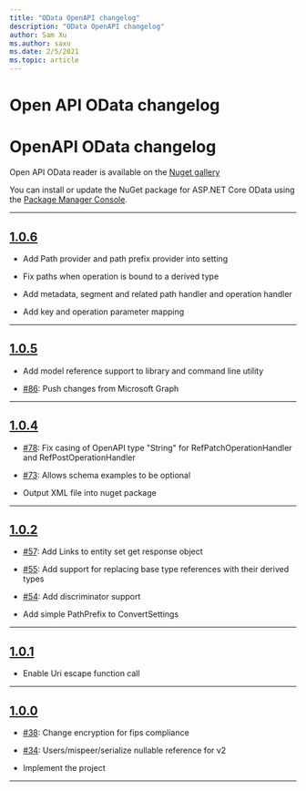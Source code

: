 ```yaml
---
title: "OData OpenAPI changelog"
description: "OData OpenAPI changelog"
author: Sam Xu
ms.author: saxu
ms.date: 2/5/2021
ms.topic: article
---
```


# Open API  OData changelog

# OpenAPI OData changelog

Open API OData reader is available on the [Nuget gallery](https://www.nuget.org/packages/Microsoft.OpenApi.OData)

You can install or update the NuGet package for ASP.NET Core OData using the [Package Manager Console](https://docs.nuget.org/docs/start-here/using-the-package-manager-console).

---

## [1.0.6](https://www.nuget.org/packages/Microsoft.OpenApi.OData/1.0.6)

 * Add Path provider and path prefix provider into setting
 
 * Fix paths when operation is bound to a derived type
 
 * Add metadata, segment and related path handler and operation handler
 
 * Add key and operation parameter mapping
 
 ---

## [1.0.5](https://www.nuget.org/packages/Microsoft.OpenApi.OData/1.0.5)

 * Add model reference support to library and command line utility
 
 * [#86](https://github.com/microsoft/OpenAPI.NET.OData/pull/86): Push changes from Microsoft Graph
 
---

## [1.0.4](https://www.nuget.org/packages/Microsoft.OpenApi.OData/1.0.4)

 * [#78](https://github.com/microsoft/OpenAPI.NET.OData/pull/78): Fix casing of OpenAPI type "String" for RefPatchOperationHandler and RefPostOperationHandler 

 * [#73](https://github.com/microsoft/OpenAPI.NET.OData/pull/73): Allows schema examples to be optional

 * Output XML file into nuget package

 ---

## [1.0.2](https://www.nuget.org/packages/Microsoft.OpenApi.OData/1.0.2)

  * [#57](https://github.com/microsoft/OpenAPI.NET.OData/pull/57): Add Links to entity set get response object

  * [#55](https://github.com/microsoft/OpenAPI.NET.OData/pull/55): Add support for replacing base type references with their derived types

  * [#54](https://github.com/microsoft/OpenAPI.NET.OData/pull/54): Add discriminator support

  * Add simple PathPrefix to ConvertSettings

---

## [1.0.1](https://www.nuget.org/packages/Microsoft.OpenApi.OData/1.0.1)

* Enable Uri escape function call

---

## [1.0.0](https://www.nuget.org/packages/Microsoft.OpenApi.OData/1.0.0)

  * [#38](https://github.com/microsoft/OpenAPI.NET.OData/pull/38): Change encryption for fips compliance

  * [#34](https://github.com/microsoft/OpenAPI.NET.OData/pull/34): Users/mispeer/serialize nullable reference for v2

 * Implement the project

 --- 
